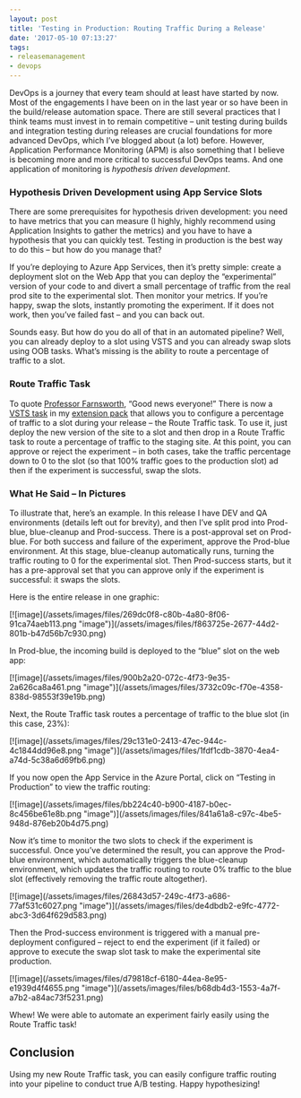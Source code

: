 ```yaml
---
layout: post
title: 'Testing in Production: Routing Traffic During a Release'
date: '2017-05-10 07:13:27'
tags:
- releasemanagement
- devops
---
```


DevOps is a journey that every team should at least have started by now. Most of the engagements I have been on in the last year or so have been in the build/release automation space. There are still several practices that I think teams must invest in to remain competitive – unit testing during builds and integration testing during releases are crucial foundations for more advanced DevOps, which I’ve blogged about (a lot) before. However, Application Performance Monitoring (APM) is also something that I believe is becoming more and more critical to successful DevOps teams. And one application of monitoring is _hypothesis driven development_.

### Hypothesis Driven Development using App Service Slots

There are some prerequisites for hypothesis driven development: you need to have metrics that you can measure (I highly, highly recommend using Application Insights to gather the metrics) and you have to have a hypothesis that you can quickly test. Testing in production is the best way to do this – but how do you manage that?

If you’re deploying to Azure App Services, then it’s pretty simple: create a deployment slot on the Web App that you can deploy the “experimental” version of your code to and divert a small percentage of traffic from the real prod site to the experimental slot. Then monitor your metrics. If you’re happy, swap the slots, instantly promoting the experiment. If it does not work, then you’ve failed fast – and you can back out.

Sounds easy. But how do you do all of that in an automated pipeline? Well, you can already deploy to a slot using VSTS and you can already swap slots using OOB tasks. What’s missing is the ability to route a percentage of traffic to a slot.

### Route Traffic Task

To quote [Professor Farnsworth](https://en.wikipedia.org/wiki/Professor_Farnsworth), “Good news everyone!” There is now a [VSTS task](https://github.com/colindembovsky/cols-agent-tasks/tree/master/Tasks/RouteTraffic) in my [extension pack](http://bit.ly/cacbuildtasks) that allows you to configure a percentage of traffic to a slot during your release – the Route Traffic task. To use it, just deploy the new version of the site to a slot and then drop in a Route Traffic task to route a percentage of traffic to the staging site. At this point, you can approve or reject the experiment – in both cases, take the traffic percentage down to 0 to the slot (so that 100% traffic goes to the production slot) ad then if the experiment is successful, swap the slots.

### What He Said – In Pictures

To illustrate that, here’s an example. In this release I have DEV and QA environments (details left out for brevity), and then I’ve split prod into Prod-blue, blue-cleanup and Prod-success. There is a post-approval set on Prod-blue. For both success and failure of the experiment, approve the Prod-blue environment. At this stage, blue-cleanup automatically runs, turning the traffic routing to 0 for the experimental slot. Then Prod-success starts, but it has a pre-approval set that you can approve only if the experiment is successful: it swaps the slots.

Here is the entire release in one graphic:

<!--kg-card-begin: html-->[![image](/assets/images/files/269dc0f8-c80b-4a80-8f06-91ca74aeb113.png "image")](/assets/images/files/f863725e-2677-44d2-801b-b47d56b7c930.png)<!--kg-card-end: html-->

In Prod-blue, the incoming build is deployed to the “blue” slot on the web app:

<!--kg-card-begin: html-->[![image](/assets/images/files/900b2a20-072c-4f73-9e35-2a626ca8a461.png "image")](/assets/images/files/3732c09c-f70e-4358-838d-98553f39e19b.png)<!--kg-card-end: html-->

Next, the Route Traffic task routes a percentage of traffic to the blue slot (in this case, 23%):

<!--kg-card-begin: html-->[![image](/assets/images/files/29c131e0-2413-47ec-944c-4c1844dd96e8.png "image")](/assets/images/files/1fdf1cdb-3870-4ea4-a74d-5c38a6d69fb6.png)<!--kg-card-end: html-->

If you now open the App Service in the Azure Portal, click on “Testing in Production” to view the traffic routing:

<!--kg-card-begin: html-->[![image](/assets/images/files/bb224c40-b900-4187-b0ec-8c456be61e8b.png "image")](/assets/images/files/841a61a8-c97c-4be5-948d-876eb20b4d75.png)<!--kg-card-end: html-->

Now it’s time to monitor the two slots to check if the experiment is successful. Once you’ve determined the result, you can approve the Prod-blue environment, which automatically triggers the blue-cleanup environment, which updates the traffic routing to route 0% traffic to the blue slot (effectively removing the traffic route altogether).

<!--kg-card-begin: html-->[![image](/assets/images/files/26843d57-249c-4f73-a686-77af531c6027.png "image")](/assets/images/files/de4dbdb2-e9fc-4772-abc3-3d64f629d583.png)<!--kg-card-end: html-->

Then the Prod-success environment is triggered with a manual pre-deployment configured – reject to end the experiment (if it failed) or approve to execute the swap slot task to make the experimental site production.

<!--kg-card-begin: html-->[![image](/assets/images/files/d79818cf-6180-44ea-8e95-e1939d4f4655.png "image")](/assets/images/files/b68db4d3-1553-4a7f-a7b2-a84ac73f5231.png)<!--kg-card-end: html-->

Whew! We were able to automate an experiment fairly easily using the Route Traffic task!

## Conclusion

Using my new Route Traffic task, you can easily configure traffic routing into your pipeline to conduct true A/B testing. Happy hypothesizing!

